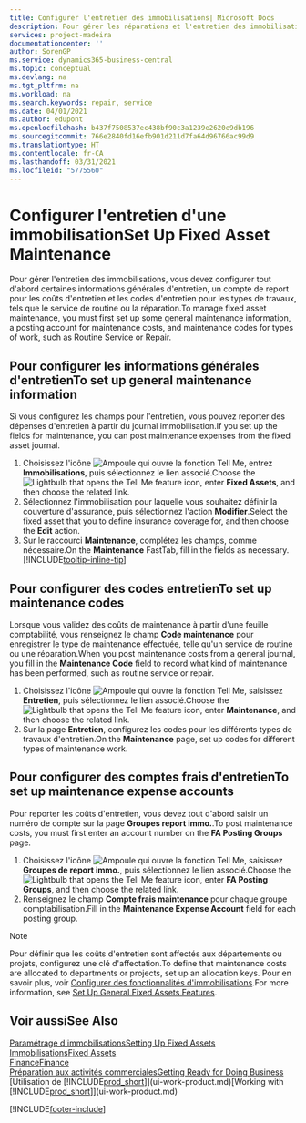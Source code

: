 ```yaml
---
title: Configurer l'entretien des immobilisations| Microsoft Docs
description: Pour gérer les réparations et l'entretien des immobilisations, spécifiez les informations générales d'entretien, les codes du type de travail, ainsi qu'un compte de report pour les coûts.
services: project-madeira
documentationcenter: ''
author: SorenGP
ms.service: dynamics365-business-central
ms.topic: conceptual
ms.devlang: na
ms.tgt_pltfrm: na
ms.workload: na
ms.search.keywords: repair, service
ms.date: 04/01/2021
ms.author: edupont
ms.openlocfilehash: b437f7508537ec438bf90c3a1239e2620e9db196
ms.sourcegitcommit: 766e2840fd16efb901d211d7fa64d96766ac99d9
ms.translationtype: HT
ms.contentlocale: fr-CA
ms.lasthandoff: 03/31/2021
ms.locfileid: "5775560"
---
```

# <a name="set-up-fixed-asset-maintenance"></a><span data-ttu-id="fc43a-103">Configurer l'entretien d'une immobilisation</span><span class="sxs-lookup"><span data-stu-id="fc43a-103">Set Up Fixed Asset Maintenance</span></span>
<span data-ttu-id="fc43a-104">Pour gérer l'entretien des immobilisations, vous devez configurer tout d'abord certaines informations générales d'entretien, un compte de report pour les coûts d'entretien et les codes d'entretien pour les types de travaux, tels que le service de routine ou la réparation.</span><span class="sxs-lookup"><span data-stu-id="fc43a-104">To manage fixed asset maintenance, you must first set up some general maintenance information, a posting account for maintenance costs, and maintenance codes for types of work, such as Routine Service or Repair.</span></span>

## <a name="to-set-up-general-maintenance-information"></a><span data-ttu-id="fc43a-105">Pour configurer les informations générales d'entretien</span><span class="sxs-lookup"><span data-stu-id="fc43a-105">To set up general maintenance information</span></span>
<span data-ttu-id="fc43a-106">Si vous configurez les champs pour l'entretien, vous pouvez reporter des dépenses d'entretien à partir du journal immobilisation.</span><span class="sxs-lookup"><span data-stu-id="fc43a-106">If you set up the fields for maintenance, you can post maintenance expenses from the fixed asset journal.</span></span>

1. <span data-ttu-id="fc43a-107">Choisissez l'icône ![Ampoule qui ouvre la fonction Tell Me](media/ui-search/search_small.png "Dites-moi ce que vous voulez faire"), entrez **Immobilisations**, puis sélectionnez le lien associé.</span><span class="sxs-lookup"><span data-stu-id="fc43a-107">Choose the ![Lightbulb that opens the Tell Me feature](media/ui-search/search_small.png "Tell me what you want to do") icon, enter **Fixed Assets**, and then choose the related link.</span></span>
2. <span data-ttu-id="fc43a-108">Sélectionnez l'immobilisation pour laquelle vous souhaitez définir la couverture d'assurance, puis sélectionnez l'action **Modifier**.</span><span class="sxs-lookup"><span data-stu-id="fc43a-108">Select the fixed asset that you to define insurance coverage for, and then choose the **Edit** action.</span></span>
3. <span data-ttu-id="fc43a-109">Sur le raccourci **Maintenance**, complétez les champs, comme nécessaire.</span><span class="sxs-lookup"><span data-stu-id="fc43a-109">On the **Maintenance** FastTab, fill in the fields as necessary.</span></span> [!INCLUDE[tooltip-inline-tip](includes/tooltip-inline-tip_md.md)]

## <a name="to-set-up-maintenance-codes"></a><span data-ttu-id="fc43a-110">Pour configurer des codes entretien</span><span class="sxs-lookup"><span data-stu-id="fc43a-110">To set up maintenance codes</span></span>
<span data-ttu-id="fc43a-111">Lorsque vous validez des coûts de maintenance à partir d'une feuille comptabilité, vous renseignez le champ **Code maintenance** pour enregistrer le type de maintenance effectuée, telle qu'un service de routine ou une réparation.</span><span class="sxs-lookup"><span data-stu-id="fc43a-111">When you post maintenance costs from a general journal, you fill in the **Maintenance Code** field to record what kind of maintenance has been performed, such as routine service or repair.</span></span>

1. <span data-ttu-id="fc43a-112">Choisissez l'icône ![Ampoule qui ouvre la fonction Tell Me](media/ui-search/search_small.png "Dites-moi ce que vous voulez faire"), saisissez **Entretien**, puis sélectionnez le lien associé.</span><span class="sxs-lookup"><span data-stu-id="fc43a-112">Choose the ![Lightbulb that opens the Tell Me feature](media/ui-search/search_small.png "Tell me what you want to do") icon, enter **Maintenance**, and then choose the related link.</span></span>
2. <span data-ttu-id="fc43a-113">Sur la page **Entretien**, configurez les codes pour les différents types de travaux d'entretien.</span><span class="sxs-lookup"><span data-stu-id="fc43a-113">On the **Maintenance** page, set up codes for different types of maintenance work.</span></span>

## <a name="to-set-up-maintenance-expense-accounts"></a><span data-ttu-id="fc43a-114">Pour configurer des comptes frais d'entretien</span><span class="sxs-lookup"><span data-stu-id="fc43a-114">To set up maintenance expense accounts</span></span>
<span data-ttu-id="fc43a-115">Pour reporter les coûts d'entretien, vous devez tout d'abord saisir un numéro de compte sur la page **Groupes report immo.**.</span><span class="sxs-lookup"><span data-stu-id="fc43a-115">To post maintenance costs, you must first enter an account number on the **FA Posting Groups** page.</span></span>

1. <span data-ttu-id="fc43a-116">Choisissez l'icône ![Ampoule qui ouvre la fonction Tell Me](media/ui-search/search_small.png "Dites-moi ce que vous voulez faire"), saisissez **Groupes de report immo.**, puis sélectionnez le lien associé.</span><span class="sxs-lookup"><span data-stu-id="fc43a-116">Choose the ![Lightbulb that opens the Tell Me feature](media/ui-search/search_small.png "Tell me what you want to do") icon, enter **FA Posting Groups**, and then choose the related link.</span></span>
2. <span data-ttu-id="fc43a-117">Renseignez le champ **Compte frais maintenance** pour chaque groupe comptabilisation.</span><span class="sxs-lookup"><span data-stu-id="fc43a-117">Fill in the **Maintenance Expense Account** field for each posting group.</span></span>

> [!NOTE]  
>   <span data-ttu-id="fc43a-118">Pour définir que les coûts d'entretien sont affectés aux départements ou projets, configurez une clé d'affectation.</span><span class="sxs-lookup"><span data-stu-id="fc43a-118">To define that maintenance costs are allocated to departments or projects, set up an allocation keys.</span></span> <span data-ttu-id="fc43a-119">Pour en savoir plus, voir [Configurer des fonctionnalités d'immobilisations](fa-how-setup-general.md).</span><span class="sxs-lookup"><span data-stu-id="fc43a-119">For more information, see [Set Up General Fixed Assets Features](fa-how-setup-general.md).</span></span>

## <a name="see-also"></a><span data-ttu-id="fc43a-120">Voir aussi</span><span class="sxs-lookup"><span data-stu-id="fc43a-120">See Also</span></span>
[<span data-ttu-id="fc43a-121">Paramétrage d'immobilisations</span><span class="sxs-lookup"><span data-stu-id="fc43a-121">Setting Up Fixed Assets</span></span>](fa-setup.md)  
[<span data-ttu-id="fc43a-122">Immobilisations</span><span class="sxs-lookup"><span data-stu-id="fc43a-122">Fixed Assets</span></span>](fa-manage.md)  
[<span data-ttu-id="fc43a-123">Finance</span><span class="sxs-lookup"><span data-stu-id="fc43a-123">Finance</span></span>](finance.md)  
[<span data-ttu-id="fc43a-124">Préparation aux activités commerciales</span><span class="sxs-lookup"><span data-stu-id="fc43a-124">Getting Ready for Doing Business</span></span>](ui-get-ready-business.md)  
<span data-ttu-id="fc43a-125">[Utilisation de [!INCLUDE[prod_short](includes/prod_short.md)]](ui-work-product.md)</span><span class="sxs-lookup"><span data-stu-id="fc43a-125">[Working with [!INCLUDE[prod_short](includes/prod_short.md)]](ui-work-product.md)</span></span>


[!INCLUDE[footer-include](includes/footer-banner.md)]